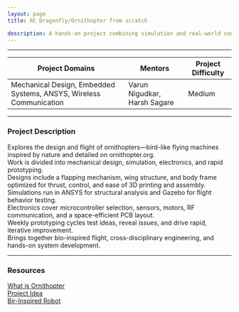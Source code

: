 ```yaml
---
layout: page
title: RC Dragonfly/Ornithopter from scratch

description: A hands-on project combining simulation and real-world control of the SO100 robotic arm using vision, language, and machine learning.  
---
```


---

| Project Domains                                                    | Mentors                                   | Project Difficulty |
|--------------------------------------------------------------------|-------------------------------------------|--------------------|
| Mechanical Design, Embedded Systems, ANSYS, Wireless Communication | Varun Nigudkar, Harsh Sagare              | Medium             |

---

### Project Description


Explores the design and flight of ornithopters—bird-like flying machines inspired by nature and detailed on ornithopter.org.<br>
Work is divided into mechanical design, simulation, electronics, and rapid prototyping.<br>
Designs include a flapping mechanism, wing structure, and body frame optimized for thrust, control, and ease of 3D printing and assembly.<br>
Simulations run in ANSYS for structural analysis and Gazebo for flight behavior testing.<br>
Electronics cover microcontroller selection, sensors, motors, RF communication, and a space-efficient PCB layout.<br>
Weekly prototyping cycles test ideas, reveal issues, and drive rapid, iterative improvement.<br>
Brings together bio-inspired flight, cross-disciplinary engineering, and hands-on system development.

---

### Resources

[What is Ornithopter](https://www.youtube.com/watch?v=8o5H1Wo9o3w)<br>
[Project Idea](http://ornithopter.org)<br>
[Bir-Inspired Robot](https://youtu.be/ewYISBNg-6k?si=YqFaakEtvmGTojLm)<br>